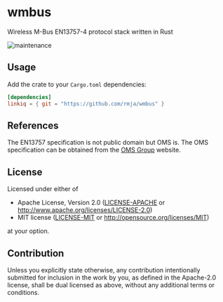# wmbus
Wireless M-Bus EN13757-4 protocol stack written in Rust

![maintenance](https://img.shields.io/badge/maintenance-actively--developed-brightgreen.svg)

## Usage

Add the crate to your `Cargo.toml` dependencies:

```toml
[dependencies]
linkiq = { git = "https://github.com/rmja/wmbus" }
```

## References
The EN13757 specification is not public domain but OMS is.
The OMS specification can be obtained from the [OMS Group](https://oms-group.org/fileadmin/files/download4all/omsSpezifikationen/generation4/spezifikation/vol2/OMS-Spec_Vol2_Primary_v442.pdf) website.

## License

Licensed under either of

 * Apache License, Version 2.0
   ([LICENSE-APACHE](LICENSE-APACHE) or http://www.apache.org/licenses/LICENSE-2.0)
 * MIT license
   ([LICENSE-MIT](LICENSE-MIT) or http://opensource.org/licenses/MIT)

at your option.

## Contribution

Unless you explicitly state otherwise, any contribution intentionally submitted
for inclusion in the work by you, as defined in the Apache-2.0 license, shall be
dual licensed as above, without any additional terms or conditions.
